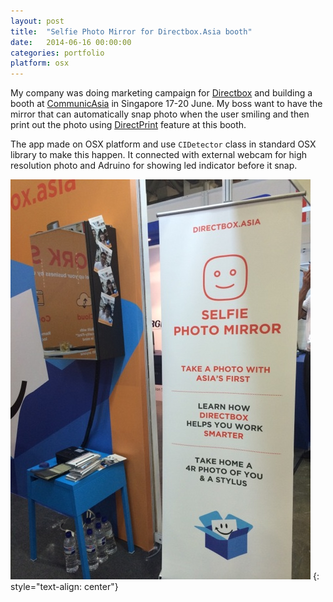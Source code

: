 ```yaml
---
layout: post
title:  "Selfie Photo Mirror for Directbox.Asia booth"
date:   2014-06-16 00:00:00
categories: portfolio
platform: osx
---
```


My company was doing marketing campaign for [Directbox](http://directcloud.net/) and building a booth at [CommunicAsia](http://www.communicasia.com/) in Singapore 17-20 June. My boss want to have the mirror that can automatically snap photo when the user smiling and then print out the photo using [DirectPrint](http://directcloud.net/direct-cloud/) feature at this booth.

The app made on OSX platform and use ```CIDetector``` class in standard OSX library to make this happen. It connected with external webcam for high resolution photo and Adruino for showing led indicator before it snap.

![image](/img/portfolio/selfie.jpg)
{: style="text-align: center"}
